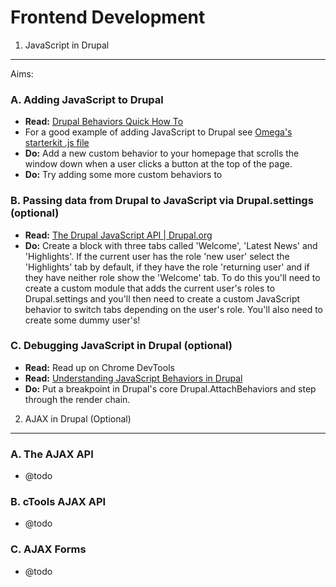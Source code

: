 Frontend Development
====================

1) JavaScript in Drupal
-----------------------

Aims:

### A. Adding JavaScript to Drupal

* __Read:__ [Drupal Behaviors Quick How To](http://www.amazeelabs.com/en/blog/drupal-behaviors-quick-how)
* For a good example of adding JavaScript to Drupal see [Omega's starterkit .js file](http://cgit.drupalcode.org/omega/tree/omega/starterkits/default/js/%7b%7b%20THEME%20SANITIZED%20%7d%7d.behaviors.js)
* __Do:__ Add a new custom behavior to your homepage that scrolls the window down when a user clicks a button at the top of the page.
* __Do:__ Try adding some more custom behaviors to

### B. Passing data from Drupal to JavaScript via Drupal.settings (optional)

* __Read:__ [The Drupal JavaScript API | Drupal.org](https://www.drupal.org/node/304258#drupal-settings)
* __Do:__ Create a block with three tabs called 'Welcome', 'Latest News' and 'Highlights'. If the current user has the role 'new user' select the 'Highlights' tab by default, if they have the role 'returning user' and if they have neither role show the 'Welcome' tab. To do this you'll need to create a custom module that adds the current user's roles to Drupal.settings and you'll then need to create a custom JavaScript behavior to switch tabs depending on the user's role. You'll also need to create some dummy user's!

### C. Debugging JavaScript in Drupal (optional)

* __Read:__ Read up on Chrome DevTools
* __Read:__ [Understanding JavaScript Behaviors in Drupal](https://www.lullabot.com/articles/understanding-javascript-behaviors-in-drupal)
* __Do:__ Put a breakpoint in Drupal's core Drupal.AttachBehaviors and step through
the render chain.

2) AJAX in Drupal (Optional)
----------------------------

### A. The AJAX API

* @todo

### B. cTools AJAX API

* @todo

### C. AJAX Forms

* @todo
